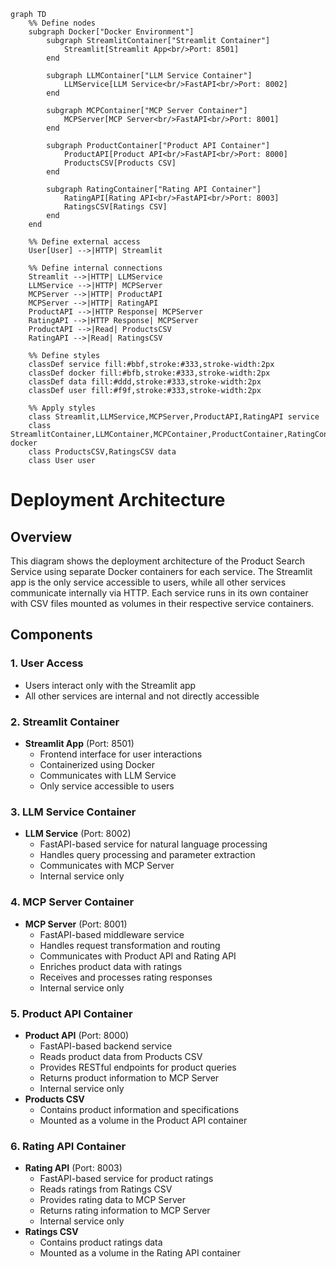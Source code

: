 ```mermaid
graph TD
    %% Define nodes
    subgraph Docker["Docker Environment"]
        subgraph StreamlitContainer["Streamlit Container"]
            Streamlit[Streamlit App<br/>Port: 8501]
        end

        subgraph LLMContainer["LLM Service Container"]
            LLMService[LLM Service<br/>FastAPI<br/>Port: 8002]
        end

        subgraph MCPContainer["MCP Server Container"]
            MCPServer[MCP Server<br/>FastAPI<br/>Port: 8001]
        end

        subgraph ProductContainer["Product API Container"]
            ProductAPI[Product API<br/>FastAPI<br/>Port: 8000]
            ProductsCSV[Products CSV]
        end

        subgraph RatingContainer["Rating API Container"]
            RatingAPI[Rating API<br/>FastAPI<br/>Port: 8003]
            RatingsCSV[Ratings CSV]
        end
    end

    %% Define external access
    User[User] -->|HTTP| Streamlit

    %% Define internal connections
    Streamlit -->|HTTP| LLMService
    LLMService -->|HTTP| MCPServer
    MCPServer -->|HTTP| ProductAPI
    MCPServer -->|HTTP| RatingAPI
    ProductAPI -->|HTTP Response| MCPServer
    RatingAPI -->|HTTP Response| MCPServer
    ProductAPI -->|Read| ProductsCSV
    RatingAPI -->|Read| RatingsCSV

    %% Define styles
    classDef service fill:#bbf,stroke:#333,stroke-width:2px
    classDef docker fill:#bfb,stroke:#333,stroke-width:2px
    classDef data fill:#ddd,stroke:#333,stroke-width:2px
    classDef user fill:#f9f,stroke:#333,stroke-width:2px

    %% Apply styles
    class Streamlit,LLMService,MCPServer,ProductAPI,RatingAPI service
    class StreamlitContainer,LLMContainer,MCPContainer,ProductContainer,RatingContainer docker
    class ProductsCSV,RatingsCSV data
    class User user
```

# Deployment Architecture

## Overview

This diagram shows the deployment architecture of the Product Search Service using separate Docker containers for each service. The Streamlit app is the only service accessible to users, while all other services communicate internally via HTTP. Each service runs in its own container with CSV files mounted as volumes in their respective service containers.

## Components

### 1. User Access
- Users interact only with the Streamlit app
- All other services are internal and not directly accessible

### 2. Streamlit Container
- **Streamlit App** (Port: 8501)
  - Frontend interface for user interactions
  - Containerized using Docker
  - Communicates with LLM Service
  - Only service accessible to users

### 3. LLM Service Container
- **LLM Service** (Port: 8002)
  - FastAPI-based service for natural language processing
  - Handles query processing and parameter extraction
  - Communicates with MCP Server
  - Internal service only

### 4. MCP Server Container
- **MCP Server** (Port: 8001)
  - FastAPI-based middleware service
  - Handles request transformation and routing
  - Communicates with Product API and Rating API
  - Enriches product data with ratings
  - Receives and processes rating responses
  - Internal service only

### 5. Product API Container
- **Product API** (Port: 8000)
  - FastAPI-based backend service
  - Reads product data from Products CSV
  - Provides RESTful endpoints for product queries
  - Returns product information to MCP Server
  - Internal service only
- **Products CSV**
  - Contains product information and specifications
  - Mounted as a volume in the Product API container

### 6. Rating API Container
- **Rating API** (Port: 8003)
  - FastAPI-based service for product ratings
  - Reads ratings from Ratings CSV
  - Provides rating data to MCP Server
  - Returns rating information to MCP Server
  - Internal service only
- **Ratings CSV**
  - Contains product ratings data
  - Mounted as a volume in the Rating API container

